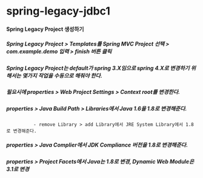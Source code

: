 # spring-legacy-jdbc1

#### Spring Legacy Project 생성하기 
##### Spring Legacy Project > Templates를 Spring MVC Project 선택 > com.example.demo 입력 > finish 버튼 클릭 

##### Spring Legacy Project는 default가 spring 3.X임으로 spring 4.X로 변경하기 위해서는 몇가지 작업을 수동으로 해줘야 한다. 

##### 필요시에 properties > Web Project Settings > Context root를 변경한다. 
##### properties > Java Build Path > Libraries에서 Java 1.6을 1.8로 변경해준다. 
              - remove Library > add Library에서 JRE System Library에서 1.8로 변경해준다.
##### properties > Java Complier에서 JDK Compliance 버전을 1.8로 변경해준다. 
##### properties > Project Facets에서 Java는 1.8로 변경, Dynamic Web Module은 3.1로 변경
